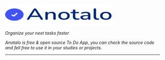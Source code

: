 <p>
  <a href="/" target="_blank">
    <img src="./.github/logo-light.svg" alt="Anotalo" width="350" height="70">
  </a>
</p>

_Organize your next tasks faster_

_Anotalo is free & open source To Do App, you can check the source code and fell free to use it in your studies or projects._

------

